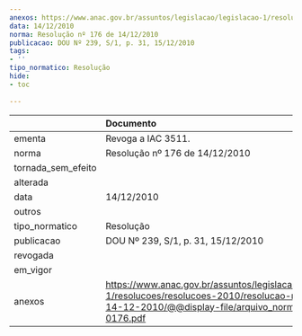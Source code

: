 ```yaml
---
anexos: https://www.anac.gov.br/assuntos/legislacao/legislacao-1/resolucoes/resolucoes-2010/resolucao-no-176-de-14-12-2010/@@display-file/arquivo_norma/A2010-0176.pdf
data: 14/12/2010
norma: Resolução nº 176 de 14/12/2010
publicacao: DOU Nº 239, S/1, p. 31, 15/12/2010
tags:
- ''
tipo_normatico: Resolução
hide: 
- toc 
 
---
```


|                    | Documento                                                                                                                                                      |
|:-------------------|:---------------------------------------------------------------------------------------------------------------------------------------------------------------|
| ementa             | Revoga a IAC 3511.                                                                                                                                             |
| norma              | Resolução nº 176 de 14/12/2010                                                                                                                                 |
| tornada_sem_efeito |                                                                                                                                                                |
| alterada           |                                                                                                                                                                |
| data               | 14/12/2010                                                                                                                                                     |
| outros             |                                                                                                                                                                |
| tipo_normatico     | Resolução                                                                                                                                                      |
| publicacao         | DOU Nº 239, S/1, p. 31, 15/12/2010                                                                                                                             |
| revogada           |                                                                                                                                                                |
| em_vigor           |                                                                                                                                                                |
| anexos             | https://www.anac.gov.br/assuntos/legislacao/legislacao-1/resolucoes/resolucoes-2010/resolucao-no-176-de-14-12-2010/@@display-file/arquivo_norma/A2010-0176.pdf |